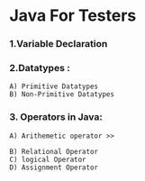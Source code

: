 # Java For Testers

### 1.Variable Declaration
### 2.Datatypes :
    A) Primitive Datatypes
    B) Non-Primitive Datatypes

### 3. Operators in Java:
    A) Arithemetic operator >>
        
    B) Relational Operator
    C) logical Operator
    D) Assignment Operator


